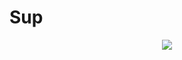 # Sup
<p align="center">
  <img src="https://pbs.twimg.com/media/Ez7OuF9WEAYo0pY?format=jpg&name=450x4500"></img>
</p>

